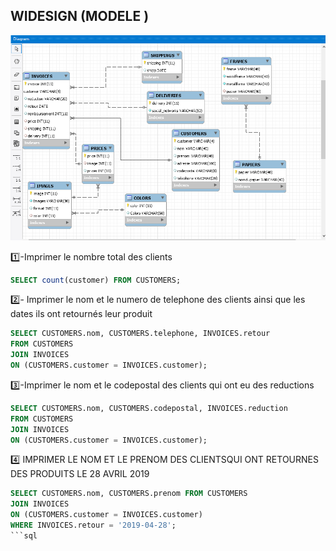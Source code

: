 
## WIDESIGN (MODELE )

![image](modele4.png)



:one:-Imprimer le nombre total des clients 

```sql
SELECT count(customer) FROM CUSTOMERS;
```

:two:- Imprimer le nom et le numero de telephone des clients ainsi que les dates ils ont retournés leur produit 

```sql
SELECT CUSTOMERS.nom, CUSTOMERS.telephone, INVOICES.retour
FROM CUSTOMERS
JOIN INVOICES 
ON (CUSTOMERS.customer = INVOICES.customer);
```


:three:-Imprimer le nom et le codepostal des clients qui ont eu des reductions 

```sql
SELECT CUSTOMERS.nom, CUSTOMERS.codepostal, INVOICES.reduction
FROM CUSTOMERS
JOIN INVOICES 
ON (CUSTOMERS.customer = INVOICES.customer);
```

:four: IMPRIMER LE NOM ET LE PRENOM DES CLIENTSQUI ONT RETOURNES DES PRODUITS LE 28 AVRIL 2019

```sql
SELECT CUSTOMERS.nom, CUSTOMERS.prenom FROM CUSTOMERS 
JOIN INVOICES
ON (CUSTOMERS.customer = INVOICES.customer)
WHERE INVOICES.retour = '2019-04-28';
```sql
